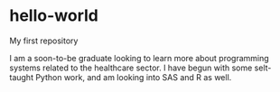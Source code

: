 # hello-world
My first repository

I am a soon-to-be graduate looking to learn more about programming systems related to the healthcare sector. I have begun with some selt-taught Python work, and am looking into SAS and R as well. 
